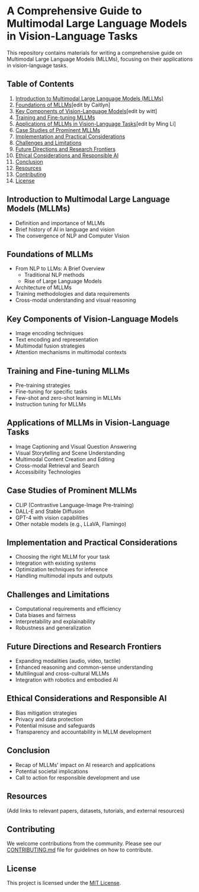 # A Comprehensive Guide to Multimodal Large Language Models in Vision-Language Tasks

This repository contains materials for writing a comprehensive guide on Multimodal Large Language Models (MLLMs), focusing on their applications in vision-language tasks.

## Table of Contents

1. [Introduction to Multimodal Large Language Models (MLLMs)](#introduction-to-mllms)
2. [Foundations of MLLMs](#foundations-of-mllms)[edit by Caitlyn]
3. [Key Components of Vision-Language Models](#key-components-of-vision-language-models)[edit by witt]
4. [Training and Fine-tuning MLLMs](#training-and-fine-tuning-mllms)
5. [Applications of MLLMs in Vision-Language Tasks](#applications-of-mllms-in-vision-language-tasks)[edit by Ming Li]
6. [Case Studies of Prominent MLLMs](#case-studies-of-prominent-mllms)
7. [Implementation and Practical Considerations](#implementation-and-practical-considerations)
8. [Challenges and Limitations](#challenges-and-limitations)
9. [Future Directions and Research Frontiers](#future-directions-and-research-frontiers)
10. [Ethical Considerations and Responsible AI](#ethical-considerations-and-responsible-ai)
11. [Conclusion](#conclusion)
12. [Resources](#resources)
13. [Contributing](#contributing)
14. [License](#license)

## Introduction to Multimodal Large Language Models (MLLMs)

- Definition and importance of MLLMs
- Brief history of AI in language and vision
- The convergence of NLP and Computer Vision

## Foundations of MLLMs

- From NLP to LLMs: A Brief Overview
  - Traditional NLP methods
  - Rise of Large Language Models
- Architecture of MLLMs
- Training methodologies and data requirements
- Cross-modal understanding and visual reasoning

## Key Components of Vision-Language Models

- Image encoding techniques
- Text encoding and representation
- Multimodal fusion strategies
- Attention mechanisms in multimodal contexts

## Training and Fine-tuning MLLMs

- Pre-training strategies
- Fine-tuning for specific tasks
- Few-shot and zero-shot learning in MLLMs
- Instruction tuning for MLLMs

## Applications of MLLMs in Vision-Language Tasks

- Image Captioning and Visual Question Answering
- Visual Storytelling and Scene Understanding
- Multimodal Content Creation and Editing
- Cross-modal Retrieval and Search
- Accessibility Technologies

## Case Studies of Prominent MLLMs

- CLIP (Contrastive Language-Image Pre-training)
- DALL-E and Stable Diffusion
- GPT-4 with vision capabilities
- Other notable models (e.g., LLaVA, Flamingo)

## Implementation and Practical Considerations

- Choosing the right MLLM for your task
- Integration with existing systems
- Optimization techniques for inference
- Handling multimodal inputs and outputs

## Challenges and Limitations

- Computational requirements and efficiency
- Data biases and fairness
- Interpretability and explainability
- Robustness and generalization

## Future Directions and Research Frontiers

- Expanding modalities (audio, video, tactile)
- Enhanced reasoning and common-sense understanding
- Multilingual and cross-cultural MLLMs
- Integration with robotics and embodied AI

## Ethical Considerations and Responsible AI

- Bias mitigation strategies
- Privacy and data protection
- Potential misuse and safeguards
- Transparency and accountability in MLLM development

## Conclusion

- Recap of MLLMs' impact on AI research and applications
- Potential societal implications
- Call to action for responsible development and use

## Resources

(Add links to relevant papers, datasets, tutorials, and external resources)

## Contributing

We welcome contributions from the community. Please see our [CONTRIBUTING.md](CONTRIBUTING.md) file for guidelines on how to contribute.

## License

This project is licensed under the [MIT License](LICENSE).
